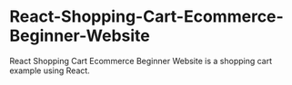 # React-Shopping-Cart-Ecommerce-Beginner-Website
React Shopping Cart Ecommerce Beginner Website is a shopping cart example using React.

